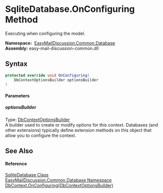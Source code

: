 SqliteDatabase.OnConfiguring Method
===================================
Executing when configuring the model.

  **Namespace:**  [EasyMailDiscussion.Common.Database][1]  
  **Assembly:** easy-mail-discussion-common.dll

Syntax
------

```csharp
protected override void OnConfiguring(
	DbContextOptionsBuilder optionsBuilder
)
```

#### Parameters

##### *optionsBuilder*
Type: [DbContextOptionsBuilder][2]  
 A builder used to create or modify options for this context. Databases (and other extensions) typically define extension methods on this object that allow you to configure the context.


See Also
--------

#### Reference
[SqliteDatabase Class][3]  
[EasyMailDiscussion.Common.Database Namespace][1]  
[DbContext.OnConfiguring(DbContextOptionsBuilder)][4]  

[1]: ../README.md
[2]: https://docs.microsoft.com/dotnet/api/microsoft.entityframeworkcore.dbcontextoptionsbuilder
[3]: README.md
[4]: https://docs.microsoft.com/dotnet/api/microsoft.entityframeworkcore.dbcontext.onconfiguring#microsoft-entityframeworkcore-dbcontext-onconfiguring(microsoft-entityframeworkcore-dbcontextoptionsbuilder)